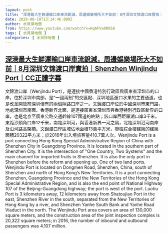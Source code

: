 ```yaml
---
layout: post
title: "深港最大生鮮運輸口岸車流銳減，周邊娛樂場所大不如前｜8月深圳文锦渡口岸實拍｜Shenzhen Winjindu Port｜CC正體字幕"
date: 2020-08-18T13:14:46.000Z
author: 水貝掃地僧
from: https://www.youtube.com/watch?v=HqAFVaORO58
tags: [ 水貝掃地僧 ]
categories: [ 水貝掃地僧 ]
---
```

<!--1597756486000-->
[深港最大生鮮運輸口岸車流銳減，周邊娛樂場所大不如前｜8月深圳文锦渡口岸實拍｜Shenzhen Winjindu Port｜CC正體字幕](https://www.youtube.com/watch?v=HqAFVaORO58)
------

<div>
文錦渡口岸（Wenjindu Port），是連接中國香港特別行政區與廣東省深圳市的口岸，位於深圳市南部，是“一國兩制”的交匯點、深圳地區進口水果的主要通道，也是改革開放前深圳僅有的兩個陸路口岸之一。文錦渡口岸位於中國深圳市東門路，地處深圳市南面、香港新界北面，是連接廣東省深圳市與香港特別行政區新界的口岸，也是北京至廣東公路交通幹線107國道的終點；該口岸西距羅湖口岸3千米，東距沙頭角口岸12千米，南臨深圳河，與香港新界一河之隔，北臨深圳沿河南岸及沿河路高架橋。文錦渡口岸區域佔地面積13萬平方米，聯檢綜合樓建築的建築面積20322平方米；於2016年出入境旅客量410.7萬人次。Wenjindu Port is a port connecting Hong Kong Special Administrative Region of China with Shenzhen City in Guangdong Province. It is located in the southern part of Shenzhen City. It is the intersection of "One Country, Two Systems" and the main channel for imported fruits in Shenzhen. It is also the only port in Shenzhen before the reform and opening up. One of two land ports. Wenjindu Port is located on Dongmen Road, Shenzhen, China, south of Shenzhen and north of Hong Kong’s New Territories. It is a port connecting Shenzhen, Guangdong Province and the New Territories of the Hong Kong Special Administrative Region, and is also the end point of National Highway 107 of the Beijing-Guangdong highway; the port is west of the port. Luohu Port is 3 kilometers away, 12 kilometers away from Shatoujiao Port in the east, Shenzhen River in the south, separated from the New Territories of Hong Kong by a river, and Shenzhen Yanhe South Bank and Yanhe Road Viaduct in the north. The Wenjindu Port area covers an area of 130,000 square meters, and the construction area of the joint inspection complex is 20,322 square meters; in 2016, the number of inbound and outbound passengers was 4.107 million.
</div>
